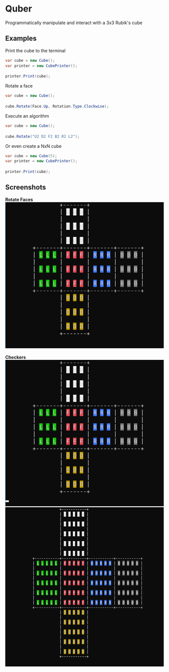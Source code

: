 # Quber
Programmatically manipulate and interact with a 3x3 Rubik's cube

## Examples

Print the cube to the terminal
```C#
var cube = new Cube();
var printer = new CubePrinter();

printer.Print(cube);
```

Rotate a face
```C#
var cube = new Cube();

cube.Rotate(Face.Up, Rotation.Type.Clockwise);
```

Execute an algorithm
```C#
var cube = new Cube();

cube.Rotate("U2 D2 F2 B2 R2 L2");
```

Or even create a NxN cube
```C#
var cube = new Cube(5);
var printer = new CubePrinter();

printer.Print(cube);
```

## Screenshots

**Rotate Faces** <br>
![Rotate Faces][rotatefaces] <br>
<br>
**Checkers** <br>
![Checkers][checkers]<br>
![Checkers 5x5][checkers5x5]<br>

[rotatefaces]: https://github.com/NonlinearFruit/Quber/blob/master/screenshots/RotateFaces.gif
[checkers]: https://github.com/NonlinearFruit/Quber/blob/master/screenshots/Checkers.gif
[checkers5x5]: https://github.com/NonlinearFruit/Quber/blob/master/screenshots/Checkers5x5.gif
